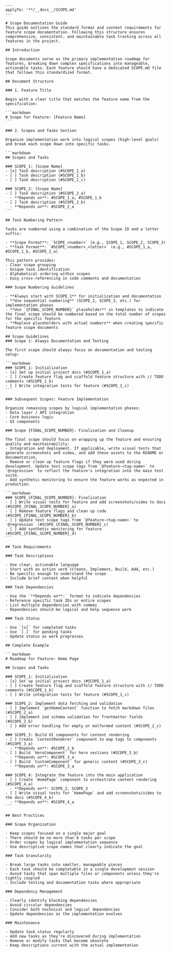 ````instructions
---
applyTo: '**/__docs__/SCOPE.md'
---

# Scope Documentation Guide
This guide outlines the standard format and content requirements for feature scope documentation. Following this structure ensures comprehensive, consistent, and maintainable task tracking across all features in the project.

## Introduction

Scope documents serve as the primary implementation roadmap for features, breaking down complex specifications into manageable, actionable tasks. Each feature should have a dedicated SCOPE.md file that follows this standardized format.

## Document Structure

### 1. Feature Title

Begin with a clear title that matches the feature name from the specification:

```markdown
# Scope for Feature: [Feature Name]
```

### 2. Scopes and Tasks Section

Organize implementation work into logical scopes (high-level goals) and break each scope down into specific tasks.

```markdown
## Scopes and Tasks

### SCOPE_1: [Scope Name]
- [x] Task description (#SCOPE_1_a)
- [ ] Task description (#SCOPE_1_b)
- [ ] Task description (#SCOPE_1_c)

### SCOPE_2: [Scope Name]
- [ ] Task description (#SCOPE_2_a)
  - **Depends on**: #SCOPE_1_a, #SCOPE_1_b
- [ ] Task description (#SCOPE_2_b)
  - **Depends on**: #SCOPE_2_a
```

## Task Numbering Pattern

Tasks are numbered using a combination of the Scope ID and a letter suffix:

- **Scope Format**: `SCOPE_<number>` (e.g., SCOPE_1, SCOPE_2, SCOPE_3)
- **Task Format**: `#SCOPE_<number>_<letter>` (e.g., #SCOPE_1_a, #SCOPE_1_b, #SCOPE_2_a)

This pattern provides:
- Clear scope grouping
- Unique task identification
- Alphabetical ordering within scopes
- Easy cross-referencing in code comments and documentation

### Scope Numbering Guidelines

- **Always start with SCOPE_1** for initialization and documentation
- **Use sequential numbering** (SCOPE_2, SCOPE_3, etc.) for implementation phases
- **Use `{FINAL_SCOPE_NUMBER}` placeholder** in templates to indicate the final scope should be numbered based on the total number of scopes for the specific feature
- **Replace placeholders with actual numbers** when creating specific feature scope documents

## Scope Guidelines
### Scope 1: Always Documentation and Testing

The first scope should always focus on documentation and testing setup:

```markdown
### SCOPE_1: Initialization
- [x] Set up initial project docs (#SCOPE_1_a)
- [ ] Create feature flag and scaffold feature structure with // TODO comments (#SCOPE_1_b)
- [ ] Write integration tests for feature (#SCOPE_1_c)
```

### Subsequent Scopes: Feature Implementation

Organize remaining scopes by logical implementation phases:
- Data layer / API integration
- Core business logic
- UI components

### Scope {FINAL_SCOPE_NUMBER}: Finalization and Cleanup

The final scope should focus on wrapping up the feature and ensuring quality and maintainability:
- Integration and deployment. If applicable, write visual tests that generate screenshots and video, and add these assets to the README or documentation.
- Remove or clean up feature flags if they were used during development. Update test scope tags from `@feature-<tag-name>` to `@regression` to reflect the feature's integration into the main test suite.
- Add synthetic monitoring to ensure the feature works as expected in production.

```markdown
### SCOPE_{FINAL_SCOPE_NUMBER}: Finalization
- [ ] Write visual tests for feature and add screenshots/video to docs (#SCOPE_{FINAL_SCOPE_NUMBER}_a)
- [ ] Remove feature flags and clean up code (#SCOPE_{FINAL_SCOPE_NUMBER}_b)
- [ ] Update test scope tags from `@feature-<tag-name>` to `@regression` (#SCOPE_{FINAL_SCOPE_NUMBER}_c)
- [ ] Add synthetic monitoring for feature (#SCOPE_{FINAL_SCOPE_NUMBER}_d)
```

## Task Requirements

### Task Descriptions

- Use clear, actionable language
- Start with an action verb (Create, Implement, Build, Add, etc.)
- Be specific enough to understand the scope
- Include brief context when helpful

### Task Dependencies

- Use the `**Depends on**:` format to indicate dependencies
- Reference specific task IDs or entire scopes
- List multiple dependencies with commas
- Dependencies should be logical and help sequence work

### Task Status

- Use `[x]` for completed tasks
- Use `[ ]` for pending tasks
- Update status as work progresses

## Complete Example

```markdown
# Roadmap for Feature: Home Page

## Scopes and Tasks

### SCOPE_1: Initialization
- [x] Set up initial project docs (#SCOPE_1_a)
- [ ] Create feature flag and scaffold feature structure with // TODO comments (#SCOPE_1_b)
- [ ] Write integration tests for feature (#SCOPE_1_c)

### SCOPE_2: Implement data fetching and validation
- [ ] Implement `getHomeContent` function to fetch markdown files (#SCOPE_2_a)
- [ ] Implement zod schema validation for frontmatter fields (#SCOPE_2_b)
- [ ] Add error handling for empty or malformed content (#SCOPE_2_c)

### SCOPE_3: Build UI components for content rendering
- [ ] Create `ContentRenderer` component to map tags to components (#SCOPE_3_a)
  - **Depends on**: #SCOPE_2_b
- [ ] Build `HeroComponent` for hero sections (#SCOPE_3_b)
  - **Depends on**: #SCOPE_3_a
- [ ] Build `CustomComponent` for generic content (#SCOPE_3_c)
  - **Depends on**: #SCOPE_3_a

### SCOPE_4: Integrate the feature into the main application
- [ ] Create `HomePage` component to orchestrate content rendering (#SCOPE_4_a)
  - **Depends on**: SCOPE_2, SCOPE_3
- [ ] Write visual tests for `HomePage` and add screenshots/video to the docs (#SCOPE_4_b)
  - **Depends on**: #SCOPE_4_a
```

## Best Practices

### Scope Organization

- Keep scopes focused on a single major goal
- There should be no more than 6 tasks per scope
- Order scopes by logical implementation sequence
- Use descriptive scope names that clearly indicate the goal

### Task Granularity

- Break large tasks into smaller, manageable pieces
- Each task should be completable in a single development session
- Avoid tasks that span multiple files or components unless they're tightly coupled
- Include testing and documentation tasks where appropriate

### Dependency Management

- Clearly identify blocking dependencies
- Avoid circular dependencies
- Consider both technical and logical dependencies
- Update dependencies as the implementation evolves

### Maintenance

- Update task status regularly
- Add new tasks as they're discovered during implementation
- Remove or modify tasks that become obsolete
- Keep descriptions current with the actual implementation
````
